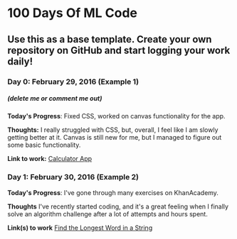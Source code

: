 # 100 Days Of ML Code

## Use this as a base template. Create your own repository on GitHub and start logging your work daily!

### Day 0: February 29, 2016 (Example 1)
##### (delete me or comment me out)

**Today's Progress**: Fixed CSS, worked on canvas functionality for the app.

**Thoughts:** I really struggled with CSS, but, overall, I feel like I am slowly getting better at it. Canvas is still new for me, but I managed to figure out some basic functionality.

**Link to work:** [Calculator App](http://www.github.com)

### Day 1: February 30, 2016 (Example 2) 

**Today's Progress**: I've gone through many exercises on KhanAcademy.

**Thoughts** I've recently started coding, and it's a great feeling when I finally solve an algorithm challenge after a lot of attempts and hours spent.

**Link(s) to work**
[Find the Longest Word in a String](www.github.com)

